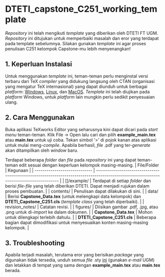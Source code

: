 # DTETI_capstone_C251_working_template
*Repository* ini telah mengikuti *template* yang diberikan oleh DTETI FT UGM. *Repository* ini ditujukan untuk memperbaiki masalah dan eror yang terdapat pada template sebelumnya. Silakan gunakan *template* ini agar proses penulisan C251 kelompok Capstone-mu lebih menyenangkan!


## 1. Keperluan Instalasi
Untuk menggunakan *template* ini, teman-teman perlu menginstal versi terbaru dari TeX *compiler* yang didukung langsung oleh CTAN (organisasi yang mengatur TeX internasional) yang dapat diunduh untuk berbagai *platform*: [Windows](https://mirror.ctan.org/systems/texlive/tlnet/install-tl-windows.exe), [Linux](https://www.tug.org/texlive/quickinstall.html), dan [MacOS](https://www.tug.org/mactex/). *Template* ini telah diujikan pada *platform* Windows, untuk *platform* lain mungkin perlu sedikit penyesuaian ulang.


## 2. Cara Menggunakan
Buka aplikasi TeXworks Editor yang seharusnya kini dapat dicari pada *start menu* teman-teman. Klik File -> Open lalu cari dan pilih **example_main.tex** atau **main.tex** untuk uji coba. Tekan simbol '>' di pojok kanan atas aplikasi untuk mulai meng-*compile*. Apabila berhasil, *file* .pdf yang ter-*generate* akan ditampilkan oleh *window* baru.

Terdapat beberapa *folder* dan *file* pada *repository* ini yang dapat teman-teman edit sesuai dengan keperluan kelompok masing-masing.
| File/Folder                   | Kegunaan                                                                                                                                  |
| ----------------------------- | ----------------------------------------------------------------------------------------------------------------------------------------- |
| []/example/                   | Terdapat di setiap *folder* dan berisi *file-file* yang telah diberikan DTETI. Dapat menjadi rujukan dalam proses pembuatan.              |
| contents/                     | Penulisan dapat dilakukan di sini.                                                                                                        |
| data/                         | Berisi **Capstone_Data.tex** (untuk melengkapi data kelompok) dan **DTETI_Capstone_C251.cls** (*template class* yang telah diperbaiki).   |
| revision_notes/               | Catatan revisi.                                                                                                                           |
| figures/                      | Diisikan gambar .pdf, .jpg, atau .png untuk di-*import* ke dalam dokumen.                                                                 |
| **Capstone_Data.tex**         | Mohon untuk dilengkapi terlebih dahulu.                                                                                                   |
| **DTETI_Capstone_C251.cls**   | Beberapa bagian dapat dimodifikasi untuk menyesuaikan konten masing-masing kelompok.                                                      |


## 3. Troubleshooting
Apabila terjadi masalah, terutama eror yang berisikan *package* yang digunakan tidak tersedia, unduh semua *file* .sty [ini](https://drive.google.com/drive/folders/1uZCFoi72ibA5Ug-RBpPQ4OmENaVD4B7V?usp=share_link) (gunakan *e-mail* UGM) dan letakkan di tempat yang sama dengan **example_main.tex** atau **main.tex** berada.
